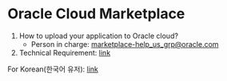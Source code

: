 # Oracle Cloud Marketplace

1. How to upload your application to Oracle cloud?
    - Person in charge: marketplace-help_us_grp@oracle.com
2. Technical Requirement: [link](https://github.com/joungminko/oracle-cloud-marketplace/blob/master/technical-requirement.md)

For Korean(한국어 유저): [link](https://github.com/joungminko/oracle-cloud-marketplace/blob/master/technical-requirement.md)
